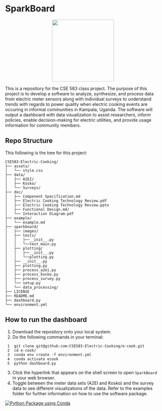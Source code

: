 # SparkBoard  

<p align="center">
  <img src="https://github.com/CSE583-Electric-Cooking/e-cook/assets/147548462/0ff0637b-a1c1-49c1-9be0-27fb78d14a03" width="200" />
</p>

This is a repository for the CSE 583 class project. The purpose of this project is to develop a software to analyze, synthesize, and process data from electric meter sensors along with individual surveys to understand trends with regards to power quality when electric cooking events are occuring in informal communities in Kampala, Uganda. The software will output a dashboard with data visualization to assist researchers, inform policies, enable decision-making for electric utilities, and provide usage information for community members.  
## Repo Structure
This following is the tree for this project:
```
CSE583-Electric-Cooking/
├── assets/
│   └── style.css
├── data/
│   ├── A2EI/
│   ├── Kosko/
│   └── Surveys/
├── doc/
│   ├── Component Specification.md
│   ├── Electric Cooking Technology Review.pdf
│   ├── Electric Cooking Technology Review.pptx
│   ├── Functional Design.md/
│   └── Interaction Diagram.pdf
├── example/
│   └── example.md
├── sparkboard/
│   ├── images/
│   ├── tests/
│   │   ├──__init__.py
│   │   └──test_main.py
│   ├── plotting/
│   │   ├──__init__.py
│   │   └──plotting.py
│   ├── __init__.py
│   ├── plotting.py
│   ├── process_a2ei.py
│   ├── process_kosko.py
│   ├── process_survey.py
│   └── setup.py
│   └── data_processing/
├── LICENSE
├── README.md
├── dashboard.py   
└── environment.yml
```

## How to run the dashboard  
1. Download the repository onto your local system.  
2. Do the following commands in your terminal:  
```
 1  git clone git@github.com:CSE583-Electric-Cooking/e-cook.git
 2  cd e-cook/
 3  conda env create -f environment.yml
 4  conda activate ecook  
 5  python dashboard.py
```  
3. Click the hyperlink that appears on the shell screen to open `SparkBoard` in your web browser.
4. Toggle between the meter data sets (A2EI and Kosko) and the survey data to see different visualizations of the data. Refer to the examples folder for further information on how to use the software package.


[![Python Package using Conda](https://github.com/CSE583-Electric-Cooking/e-cook/actions/workflows/python-package-conda.yml/badge.svg)](https://github.com/CSE583-Electric-Cooking/e-cook/actions/workflows/python-package-conda.yml)
